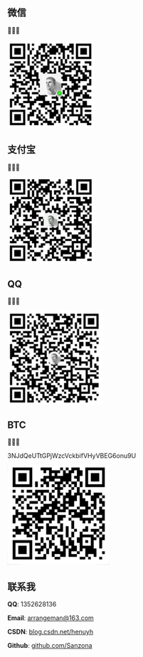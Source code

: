 ## 微信​

:fries::fries::fries:

![](img/donate/wechat.png)

## 支付宝

:hamburger::hamburger::hamburger:

![](img/donate/alipay.png)

## QQ

:pizza::pizza::pizza:

![](img/donate/qq.png)

## BTC 

:money_mouth_face::money_mouth_face::money_mouth_face: 

3NJdQeUTtGPjWzcVckbifVHyVBEG6onu9U

![](img/donate/btc.png)





## 联系我

**QQ**: 1352628136

**Email**: arrangeman@163.com

**CSDN**: [blog.csdn.net/henuyh](https://blog.csdn.net/henuyh)

**Github**: [github.com/Sanzona](https://github.com/Sanzona)

